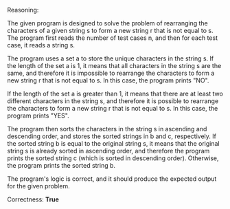 Reasoning:

The given program is designed to solve the problem of rearranging the characters of a given string s to form a new string r that is not equal to s. The program first reads the number of test cases n, and then for each test case, it reads a string s.

The program uses a set a to store the unique characters in the string s. If the length of the set a is 1, it means that all characters in the string s are the same, and therefore it is impossible to rearrange the characters to form a new string r that is not equal to s. In this case, the program prints "NO".

If the length of the set a is greater than 1, it means that there are at least two different characters in the string s, and therefore it is possible to rearrange the characters to form a new string r that is not equal to s. In this case, the program prints "YES".

The program then sorts the characters in the string s in ascending and descending order, and stores the sorted strings in b and c, respectively. If the sorted string b is equal to the original string s, it means that the original string s is already sorted in ascending order, and therefore the program prints the sorted string c (which is sorted in descending order). Otherwise, the program prints the sorted string b.

The program's logic is correct, and it should produce the expected output for the given problem.

Correctness: **True**